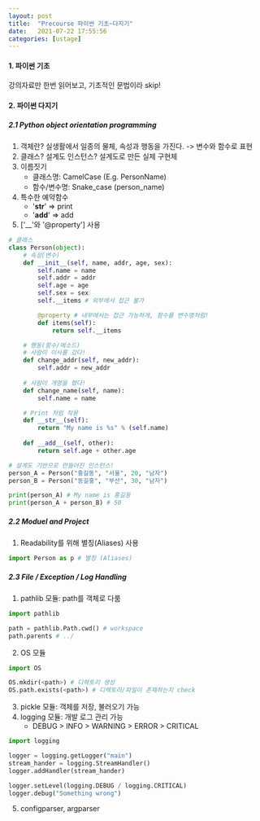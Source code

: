 ```yaml
---
layout: post
title:  "Precourse 파이썬 기초~다지기"
date:   2021-07-22 17:55:56
categories: [ustage]
---
```


#### 1. 파이썬 기초
 강의자료만 한번 읽어보고, 기초적인 문법이라 skip!

#### 2. 파이썬 다지기
##### 2.1 Python object orientation programming
1. 객체란? 실생활에서 일종의 물체, 속성과 행동을 가진다. -> 변수와 함수로 표현
2. 클래스? 설계도
   인스턴스? 설계도로 만든 실제 구현체
3. 이름짓기
   * 클래스명: CamelCase (E.g. PersonName)
   * 함수/변수명: Snake_case (person_name)
4. 특수한 예약함수
   * '__str__' => print 
   * '__add__' => add
5. ['__'와 '@property'] 사용  
```python
# 클래스
class Person(object):
    # 속성(변수)
    def __init__(self, name, addr, age, sex):
        self.name = name
        self.addr = addr
        self.age = age
        self.sex = sex
        self.__items # 외부에서 접근 불가

        @property # 내부에서는 접근 가능하게, 함수를 변수명처럼!
        def items(self):
            return self.__items

    # 행동(함수/메소드)
    # 사람이 이사를 갔다!
    def change_addr(self, new_addr):
        self.addr = new_addr
    
    # 사람이 개명을 했다!
    def change_name(self, name):
        self.name = name

    # Print 처럼 작용
    def __str__(self):
        return "My name is %s" % (self.name)
    
    def __add__(self, other):
        return self.age + other.age

# 설계도 기반으로 만들어진 인스턴스!
person_A = Person("홍길동", "서울", 20, "남자")
person_B = Person("동길홍", "부산", 30, "남자")

print(person_A) # My name is 홍길동
print(person_A + person_B) # 50
```
##### 2.2 Moduel and Project
1. Readability를 위해 별칭(Aliases) 사용
```python
import Person as p # 별칭 (Aliases)
```

##### 2.3 File / Exception / Log Handling
1. pathlib 모듈: path를 객체로 다룸
```python
import pathlib

path = pathlib.Path.cwd() # workspace
path.parents # ../
```
2. OS 모듈
```python
import OS

OS.mkdir(<path>) # 디렉토리 생성
OS.path.exists(<path>) # 디렉토리/파일이 존재하는지 check
```
3. pickle 모듈: 객체를 저장, 불러오기 가능
4. logging 모듈: 개발 로그 관리 가능
    * DEBUG > INFO > WARNING > ERROR > CRITICAL
```python
import logging

logger = logging.getLogger("main")
stream_hander = logging.StreamHandler()
logger.addHandler(stream_hander)

logger.setLevel(logging.DEBUG / logging.CRITICAL)
logger.debug("Something wrong")
```
5. configparser, argparser
